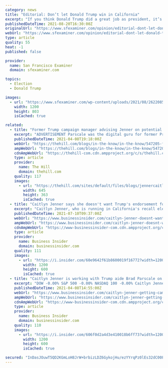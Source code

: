 ```yaml
---
category: news
title: "Editorial: Don’t let Donald Trump win in California"
excerpt: "If you think Donald Trump did a great job as president, it’s understandable why you might support California’s gubernatorial recall campaign. If you don’t support Trump, however, then there’s only one choice in the recall election on Sept."
publishedDateTime: 2021-08-20T16:30:00Z
originalUrl: "https://www.sfexaminer.com/opinion/editorial-dont-let-donald-trump-win-in-california/"
webUrl: "https://www.sfexaminer.com/opinion/editorial-dont-let-donald-trump-win-in-california/"
type: article
quality: 55
heat: -1
published: false

provider:
  name: San Francisco Examiner
  domain: sfexaminer.com

topics:
  - Election
  - Donald Trump

images:
  - url: "https://www.sfexaminer.com/wp-content/uploads/2021/08/26220854_web1_200821-SFE-RECALLEDITORIAL_1.jpg"
    width: 1200
    height: 803
    isCached: true

related:
  - title: "Former Trump campaign manager advising Jenner on potential California gubernatorial run"
    excerpt: "ADVERTISEMENT Parscale was the digital guru for former President Trump Donald Trump Gaetz trip to Bahamas part of federal sex trafficking investigation: report Omar slams Biden admin for ..."
    publishedDateTime: 2021-04-08T19:18:00Z
    webUrl: "https://thehill.com/blogs/in-the-know/in-the-know/547205-former-trump-campaign-manager-advising-jenner-on-california"
    ampWebUrl: "https://thehill.com/blogs/in-the-know/in-the-know/547205-former-trump-campaign-manager-advising-jenner-on-california?amp"
    cdnAmpWebUrl: "https://thehill-com.cdn.ampproject.org/c/s/thehill.com/blogs/in-the-know/in-the-know/547205-former-trump-campaign-manager-advising-jenner-on-california?amp"
    type: article
    provider:
      name: The Hill
      domain: thehill.com
    quality: 117
    images:
      - url: "https://thehill.com/sites/default/files/blogs/jennercaitlyn03112016getty.jpg"
        width: 645
        height: 363
        isCached: true
  - title: "Caitlyn Jenner says she doesn't want Trump's endorsement for her California gubernatorial campaign"
    excerpt: "Caitlyn Jenner, who is running in California's recall election against Gov. Gavin Newsom, publicly supported former President Donald Trump in 2016."
    publishedDateTime: 2021-07-10T09:37:00Z
    webUrl: "https://www.businessinsider.com/caitlyn-jenner-doesnt-want-trumps-endorsement-for-her-california-bid-2021-7"
    ampWebUrl: "https://www.businessinsider.com/caitlyn-jenner-doesnt-want-trumps-endorsement-for-her-california-bid-2021-7?amp"
    cdnAmpWebUrl: "https://www-businessinsider-com.cdn.ampproject.org/c/s/www.businessinsider.com/caitlyn-jenner-doesnt-want-trumps-endorsement-for-her-california-bid-2021-7?amp"
    type: article
    provider:
      name: Business Insider
      domain: businessinsider.com
    quality: 111
    images:
      - url: "https://i.insider.com/60e9642f61b8600019f16772?width=1200&format=jpeg"
        width: 1200
        height: 600
        isCached: true
  - title: "Caitlyn Jenner is working with Trump aide Brad Parscale on her potential California gubernatorial bid"
    excerpt: "DOW -0.00% S&P 500 -0.00% NASDAQ 100 -0.00% Caitlyn Jenner is seeking political advice from former President Donald Trump's estranged aide, Brad Parscale, on her possible California gubernatorial bid. Parscale, who served as Trump's campaign manager before ..."
    publishedDateTime: 2021-04-08T14:55:00Z
    webUrl: "https://www.businessinsider.com/caitlyn-jenner-getting-campaign-advice-from-trump-aide-brad-parscale-2021-4"
    ampWebUrl: "https://www.businessinsider.com/caitlyn-jenner-getting-campaign-advice-from-trump-aide-brad-parscale-2021-4?amp"
    cdnAmpWebUrl: "https://www-businessinsider-com.cdn.ampproject.org/c/s/www.businessinsider.com/caitlyn-jenner-getting-campaign-advice-from-trump-aide-brad-parscale-2021-4?amp"
    type: article
    provider:
      name: Business Insider
      domain: businessinsider.com
    quality: 110
    images:
      - url: "https://i.insider.com/606f0d2a4d3e410018b6ff73?width=1200&format=jpeg"
        width: 1200
        height: 600
        isCached: true

secured: "InDasJOuwT5QD2KGmLoH8JrW+brbizLDZ6GykojHu/ezYYrqPz0lEs32dC00FuvB/KYmyIwYlgYnpqVxLGPFGcu/xRsFekKOWVxck0Kpev+Sq1I22pXdQ3eD4VjQAjIHvhXLgzLcnzNdK7C340OHEuITP1FimXGvBVEU2r+i0YIjv0C8TAY++RnX/2f1Qe0lJxChdHkBuWgnTpx8nlSw9HKKsQ4vegCGFlk5O3vyovq/UyCQPCIwe3evV0AO0S+eS7eboxX5xZkpxn+Yq/DrWXgZUG45E0LB2m7pxQ+381KhYDAfMOxgMjqD+mCdm9BTV1bLmb5c7WoNgzpMkH++G57vDNoiTiB7jQpUj1O3Sqw=;bgal9ho5XTVaNhUC+KmWfA=="
---
```


